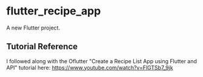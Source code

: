 # flutter_recipe_app

A new Flutter project.

## Tutorial Reference

I followed along with the Oflutter "Create a Recipe List App using Flutter and API" tutorial here: https://www.youtube.com/watch?v=FlGTSb7_9jk 
